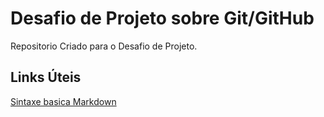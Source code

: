 # Desafio de Projeto sobre Git/GitHub 
Repositorio Criado para o Desafio de Projeto.



## Links Úteis
[Sintaxe basica Markdown](https://www.markdownguide.org/basic-syntax/)





